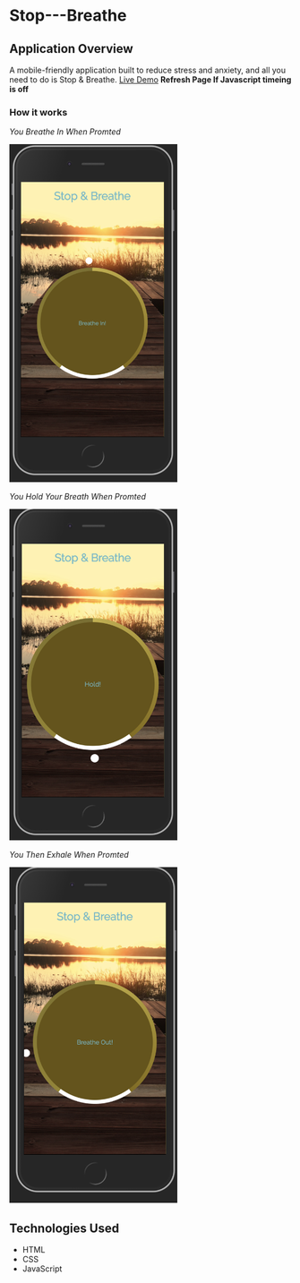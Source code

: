 # Stop---Breathe

## Application Overview 
A mobile-friendly application built to reduce stress and anxiety, and all you need to do is Stop & Breathe. 
[Live Demo](https://halo8424.github.io/Stop---Breathe/) __Refresh Page If Javascript timeing is off__

### How it works 

_You Breathe In When Promted_ 

<img src="img/breath in.png" width=300>

_You Hold Your Breath When Promted_

<img src="img/Hold.png" width=300>

_You Then Exhale When Promted_

<img src="img/breath out.png" width=300>

## Technologies Used
* HTML
* CSS
* JavaScript
